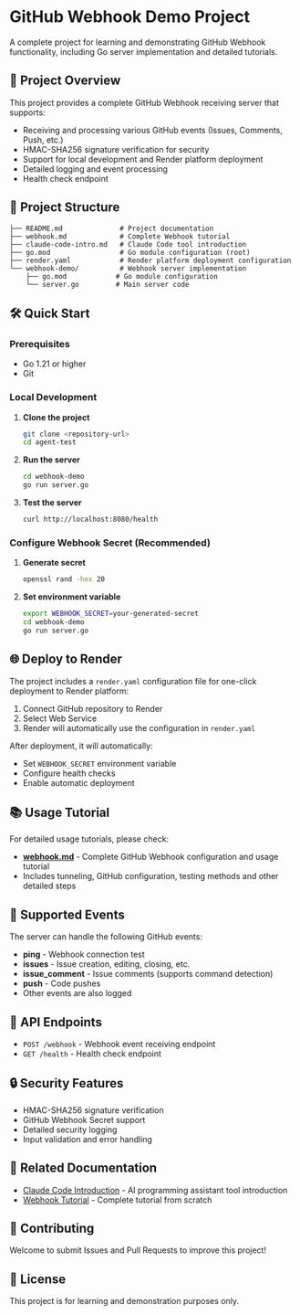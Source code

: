 # GitHub Webhook Demo Project

A complete project for learning and demonstrating GitHub Webhook functionality, including Go server implementation and detailed tutorials.

## 🚀 Project Overview

This project provides a complete GitHub Webhook receiving server that supports:

- Receiving and processing various GitHub events (Issues, Comments, Push, etc.)
- HMAC-SHA256 signature verification for security
- Support for local development and Render platform deployment
- Detailed logging and event processing
- Health check endpoint

## 📁 Project Structure

```
├── README.md              # Project documentation
├── webhook.md             # Complete Webhook tutorial
├── claude-code-intro.md   # Claude Code tool introduction
├── go.mod                 # Go module configuration (root)
├── render.yaml            # Render platform deployment configuration
└── webhook-demo/          # Webhook server implementation
    ├── go.mod            # Go module configuration
    └── server.go         # Main server code
```

## 🛠️ Quick Start

### Prerequisites

- Go 1.21 or higher
- Git

### Local Development

1. **Clone the project**
   ```bash
   git clone <repository-url>
   cd agent-test
   ```

2. **Run the server**
   ```bash
   cd webhook-demo
   go run server.go
   ```

3. **Test the server**
   ```bash
   curl http://localhost:8080/health
   ```

### Configure Webhook Secret (Recommended)

1. **Generate secret**
   ```bash
   openssl rand -hex 20
   ```

2. **Set environment variable**
   ```bash
   export WEBHOOK_SECRET=your-generated-secret
   cd webhook-demo
   go run server.go
   ```

## 🌐 Deploy to Render

The project includes a `render.yaml` configuration file for one-click deployment to Render platform:

1. Connect GitHub repository to Render
2. Select Web Service
3. Render will automatically use the configuration in `render.yaml`

After deployment, it will automatically:
- Set `WEBHOOK_SECRET` environment variable
- Configure health checks
- Enable automatic deployment

## 📚 Usage Tutorial

For detailed usage tutorials, please check:
- [**webhook.md**](webhook.md) - Complete GitHub Webhook configuration and usage tutorial
- Includes tunneling, GitHub configuration, testing methods and other detailed steps

## 🎯 Supported Events

The server can handle the following GitHub events:

- **ping** - Webhook connection test
- **issues** - Issue creation, editing, closing, etc.
- **issue_comment** - Issue comments (supports command detection)
- **push** - Code pushes
- Other events are also logged

## 🔧 API Endpoints

- `POST /webhook` - Webhook event receiving endpoint
- `GET /health` - Health check endpoint

## 🔒 Security Features

- HMAC-SHA256 signature verification
- GitHub Webhook Secret support
- Detailed security logging
- Input validation and error handling

## 📖 Related Documentation

- [Claude Code Introduction](claude-code-intro.md) - AI programming assistant tool introduction
- [Webhook Tutorial](webhook.md) - Complete tutorial from scratch

## 🤝 Contributing

Welcome to submit Issues and Pull Requests to improve this project!

## 📄 License

This project is for learning and demonstration purposes only.
